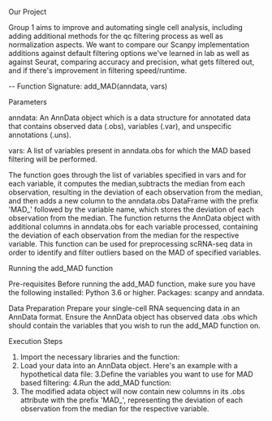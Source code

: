 Our Project

Group 1 aims to improve and automating single cell analysis, including adding additional methods for the qc filtering process as well as normalization aspects. We want to compare our Scanpy implementation additions
against default filtering options we've learned in lab as well as against Seurat, comparing accuracy and precision, what gets filtered out, and if there's improvement in filtering speed/runtime. 



--
Function Signature: add_MAD(anndata, vars)

Parameters

anndata: An AnnData object which is a data structure for annotated data that contains observed data (.obs), variables (.var), and unspecific annotations (.uns).

vars: A list of variables present in anndata.obs for which the MAD based filtering will be performed.

The function goes through the list of variables specified in vars and for each variable, it computes the median,subtracts the median from each observation, resulting 
in the deviation of each observation from the median, and then adds a new column to the anndata.obs DataFrame with the prefix 'MAD_' followed by the variable name, 
which stores the deviation of each observation from the median. The function returns the AnnData object with additional columns in anndata.obs for each variable processed, 
containing the deviation of each observation from the median for the respective variable. This function can be used for preprocessing scRNA-seq data in order to identify and 
filter outliers based on the MAD of specified variables.

Running the add_MAD function

Pre-requisites
Before running the add_MAD function, make sure you have the following installed:
Python 3.6 or higher.
Packages: scanpy and anndata. 

Data Preparation
Prepare your single-cell RNA sequencing data in an AnnData format. Ensure the AnnData object has observed data .obs which should contain the variables that you wish to run the add_MAD function on.

Execution Steps

1. Import the necessary libraries and the function:
2. Load your data into an AnnData object. Here's an example with a hypothetical data file:
3.Define the variables you want to use for MAD based filtering:
4.Run the add_MAD function:
5. The modified adata object will now contain new columns in its .obs attribute with the prefix 'MAD_', representing the deviation of each observation from the median for the respective variable.
